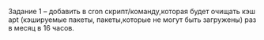 Задание 1 – добавить в cron скрипт/команду,которая будет очищать кэш apt
(кэшируемые пакеты, пакеты,которые не могут быть загружены) раз в месяц в
16 часов.
